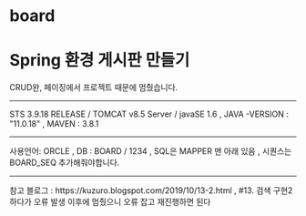 # board
<h1> Spring 환경 게시판 만들기 </h1>
<p> CRUD완, 페이징에서 프로젝트 때문에 멈췄습니다.</p>

<hr/>
<p>
	STS 3.9.18 RELEASE / TOMCAT v8.5 Server / javaSE 1.6
	, JAVA -VERSION : "11.0.18" 
	, MAVEN : 3.8.1 
</p>

<hr/>
<p>
	사용언어: ORCLE 
	, DB : BOARD / 1234
	, SQL은 MAPPER 맨 아래 있음 
	, 시퀀스는 BOARD_SEQ 추가해줘야합니다.
</p>

<hr/>
<p>
	참고 블로그 : https://kuzuro.blogspot.com/2019/10/13-2.html
	, #13. 검색 구현2 하다가 오류 발생 이후에 멈췄으니 오류 잡고 재진행하면 된다
</p>